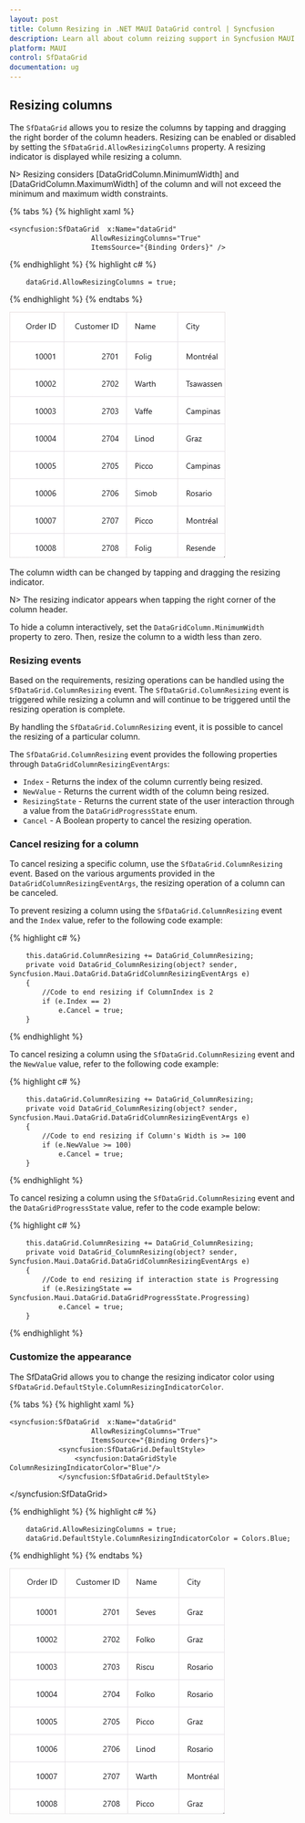 ```yaml
---
layout: post
title: Column Resizing in .NET MAUI DataGrid control | Syncfusion
description: Learn all about column reizing support in Syncfusion MAUI DataGrid (SfDataGrid) control and more here.
platform: MAUI
control: SfDataGrid
documentation: ug
---
```


## Resizing columns

The `SfDataGrid` allows you to resize the columns by tapping and dragging the right border of the column headers. Resizing can be enabled or disabled by setting the `SfDataGrid.AllowResizingColumns` property. A resizing indicator is displayed while resizing a column.

N> Resizing considers [DataGridColumn.MinimumWidth] and [DataGridColumn.MaximumWidth] of the column and will not exceed the minimum and maximum width constraints.

{% tabs %}
{% highlight xaml %}

    <syncfusion:SfDataGrid  x:Name="dataGrid"
                        AllowResizingColumns="True"
                        ItemsSource="{Binding Orders}" />

{% endhighlight %}
{% highlight c# %}

        dataGrid.AllowResizingColumns = true;

{% endhighlight %}
{% endtabs %}

![DataGrid with column resizing](Images\column-resizing\maui-datagrid-column-resizing.gif)

The column width can be changed by tapping and dragging the resizing indicator.

N> The resizing indicator appears when tapping the right corner of the column header.

To hide a column interactively, set the `DataGridColumn.MinimumWidth` property to zero. Then, resize the column to a width less than zero.

### Resizing events

Based on the requirements, resizing operations can be handled using the `SfDataGrid.ColumnResizing` event. The `SfDataGrid.ColumnResizing` event is triggered while resizing a column and will continue to be triggered until the resizing operation is complete.

By handling the `SfDataGrid.ColumnResizing` event, it is possible to cancel the resizing of a particular column.

The `SfDataGrid.ColumnResizing` event provides the following properties through `DataGridColumnResizingEventArgs`:

* `Index` - Returns the index of the column currently being resized.
* `NewValue` - Returns the current width of the column being resized.
* `ResizingState` - Returns the current state of the user interaction through a value from the `DataGridProgressState` enum.
* `Cancel` - A Boolean property to cancel the resizing operation.

### Cancel resizing for a column

To cancel resizing a specific column, use the `SfDataGrid.ColumnResizing` event. Based on the various arguments provided in the `DataGridColumnResizingEventArgs`, the resizing operation of a column can be canceled.

To prevent resizing a column using the `SfDataGrid.ColumnResizing` event and the `Index` value, refer to the following code example:

{% highlight c# %}

        this.dataGrid.ColumnResizing += DataGrid_ColumnResizing;
        private void DataGrid_ColumnResizing(object? sender, Syncfusion.Maui.DataGrid.DataGridColumnResizingEventArgs e)
        {
            //Code to end resizing if ColumnIndex is 2
            if (e.Index == 2)
                e.Cancel = true;
        }

{% endhighlight %}

To cancel resizing a column using the `SfDataGrid.ColumnResizing` event and the `NewValue` value, refer to the following code example:

{% highlight c# %}

        this.dataGrid.ColumnResizing += DataGrid_ColumnResizing;
        private void DataGrid_ColumnResizing(object? sender, Syncfusion.Maui.DataGrid.DataGridColumnResizingEventArgs e)
        {
            //Code to end resizing if Column's Width is >= 100
            if (e.NewValue >= 100)
                e.Cancel = true;
        }

{% endhighlight %}

To cancel resizing a column using the `SfDataGrid.ColumnResizing` event and the `DataGridProgressState` value, refer to the code example below:

{% highlight c# %}

        this.dataGrid.ColumnResizing += DataGrid_ColumnResizing;
        private void DataGrid_ColumnResizing(object? sender, Syncfusion.Maui.DataGrid.DataGridColumnResizingEventArgs e)
        {
            //Code to end resizing if interaction state is Progressing
            if (e.ResizingState == Syncfusion.Maui.DataGrid.DataGridProgressState.Progressing)
                e.Cancel = true;
        }

{% endhighlight %}

### Customize the appearance

The SfDataGrid allows you to change the resizing indicator color using `SfDataGrid.DefaultStyle.ColumnResizingIndicatorColor`.

{% tabs %}
{% highlight xaml %}

    <syncfusion:SfDataGrid  x:Name="dataGrid"
                        AllowResizingColumns="True"
                        ItemsSource="{Binding Orders}">
                <syncfusion:SfDataGrid.DefaultStyle>
                    <syncfusion:DataGridStyle ColumnResizingIndicatorColor="Blue"/>
                </syncfusion:SfDataGrid.DefaultStyle>
   </syncfusion:SfDataGrid>

{% endhighlight %}
{% highlight c# %}

        dataGrid.AllowResizingColumns = true;
        dataGrid.DefaultStyle.ColumnResizingIndicatorColor = Colors.Blue;

{% endhighlight %}
{% endtabs %}

![DataGrid with column resizing indicator color](Images\column-resizing\maui-datagrid-column-resizing-indicator-color.gif)